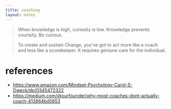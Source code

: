 ```yaml
---
title: coaching
layout: notes
---
```



> When knowledge is high, curiosity is low. Knowledge prevents courisity. Be curious.

> To create and sustain Change, you've got to act more like a coach and less like a scorekeeper. It requires geniune care for the individual. 


# references
- https://www.amazon.com/Mindset-Psychology-Carol-S-Dweck/dp/0345472322
- https://medium.com/@ourfounder/why-most-coaches-dont-actually-coach-413864bd5853
